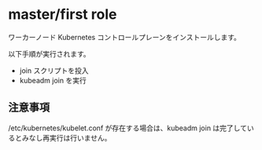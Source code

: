 # master/first role

ワーカーノード Kubernetes コントロールプレーンをインストールします。

以下手順が実行されます。

* join スクリプトを投入
* kubeadm join を実行

## 注意事項

/etc/kubernetes/kubelet.conf が存在する場合は、kubeadm join は完了しているとみなし再実行は行いません。
